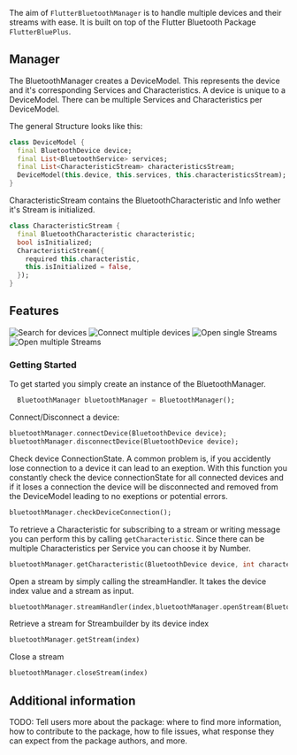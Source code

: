 The aim of `FlutterBluetoothManager` is to handle multiple devices and their streams with ease. It is built on top of the Flutter Bluetooth Package `FlutterBluePlus`.

## Manager

The BluetoothManager creates a DeviceModel. This represents the device and it's corresponding Services and Characteristics. A device is unique to a DeviceModel. There can be multiple Services and Characteristics per DeviceModel.

The general Structure looks like this:
```dart
class DeviceModel {
  final BluetoothDevice device;
  final List<BluetoothService> services;
  final List<CharacteristicStream> characteristicsStream;
  DeviceModel(this.device, this.services, this.characteristicsStream);
}
```
CharacteristicStream contains the BluetoothCharacteristic and Info wether it's Stream is initialized.
```dart
class CharacteristicStream {
  final BluetoothCharacteristic characteristic;
  bool isInitialized;
  CharacteristicStream({
    required this.characteristic,
    this.isInitialized = false,
  });
}
```

## Features
![Search for devices](resources/DD05AF0C-8434-43A1-A1D6-C9221B7B93C6_1_105_c.jpeg)
![Connect multiple devices](resources/B92488A3-63E6-49CD-BEF6-B67395B7D6A2_1_105_c.jpeg)
![Open single Streams](resources/922BA714-DDB9-4535-AF41-F161573E8046_1_105_c.jpeg)
![Open multiple Streams](resources/92D4F7DF-A796-4F4E-B6E3-03C89D6646CF_1_105_c.jpeg)

### Getting Started

To get started you simply create an instance of the BluetoothManager.
```dart
  BluetoothManager bluetoothManager = BluetoothManager();
```
Connect/Disconnect a device:
```dart
bluetoothManager.connectDevice(BluetoothDevice device);
bluetoothManager.disconnectDevice(BluetoothDevice device);
```
Check device ConnectionState. A common problem is, if you accidently lose connection to a device it can lead to an exeption. With this function you constantly check the device connectionState for all connected devices and if it loses a connection the device will be disconnected and removed from the DeviceModel leading to no exeptions or potential errors.

```dart
bluetoothManager.checkDeviceConnection();
```
To retrieve a Characteristic for subscribing to a stream or writing message you can perform this by calling `getCharacteristic`. Since there can be multiple Characteristics per Service you can choose it by Number.
```dart
bluetoothManager.getCharacteristic(BluetoothDevice device, int characteristicNumber);
```

Open a stream by simply calling the streamHandler. It takes the device index value and a stream as input.
```dart
bluetoothManager.streamHandler(index,bluetoothManager.openStream(BluetoothCharacteristic? characteristic));
```

Retrieve a stream for Streambuilder by its device index
```dart
bluetoothManager.getStream(index)
```

Close a stream
```dart
bluetoothManager.closeStream(index)
```

## Additional information

TODO: Tell users more about the package: where to find more information, how to
contribute to the package, how to file issues, what response they can expect
from the package authors, and more.


